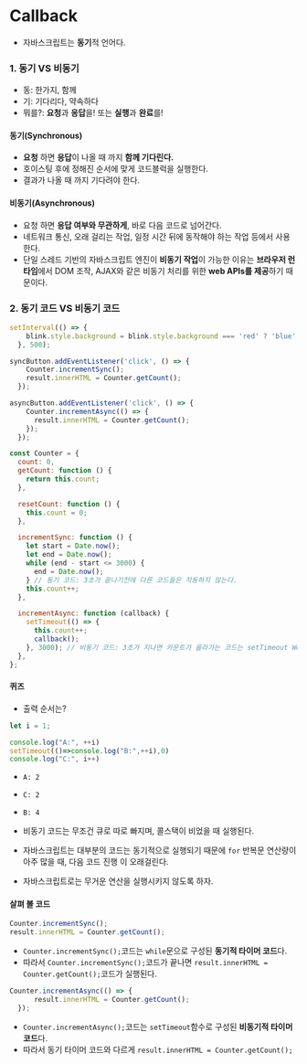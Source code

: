 # Callback

- 자바스크립트는 **동기**적 언어다.

### 1. 동기 VS 비동기

- 동: 한가지, 함께
- 기: 기다리다, 약속하다
- 뭐를?: **요청**과 **응답**을! 또는 **실행**과 **완료**를!

#### 동기(Synchronous)

- **요청** 하면 **응답**이 나올 때 까지 **함께 기다린다.**
- 호이스팅 후에 정해진 순서에 맞게 코드블럭을 실행한다.
- 결과가 나올 때 까지 기다려야 한다.

#### 비동기(Asynchronous)

- 요청 하면 **응답 여부와 무관하게**, 바로 다음 코드로 넘어간다.
- 네트워크 통신, 오래 걸리는 작업, 일정 시간 뒤에 동작해야 하는 작업 등에서 사용한다.
- 단일 스레드 기반의 자바스크립트 엔진이 **비동기 작업**이 가능한 이유는 **브라우저 런타임**에서 DOM 조작, AJAX와 같은 비동기 처리를 위한 **web APIs를 제공**하기 때문이다. 

### 2. 동기 코드 VS 비동기 코드

```js
setInterval(() => {
    blink.style.background = blink.style.background === 'red' ? 'blue' : 'red';
  }, 500);

syncButton.addEventListener('click', () => {
    Counter.incrementSync();
    result.innerHTML = Counter.getCount();
  });

asyncButton.addEventListener('click', () => {
    Counter.incrementAsync(() => {
      result.innerHTML = Counter.getCount();
    });
  });
```

```js
const Counter = {
  count: 0,
  getCount: function () {
    return this.count;
  },

  resetCount: function () {
    this.count = 0;
  },

  incrementSync: function () {
    let start = Date.now();
    let end = Date.now();
    while (end - start <= 3000) {
      end = Date.now();
    } // 동기 코드: 3초가 끝나기전에 다른 코드들은 작동하지 않는다.
    this.count++;
  },

  incrementAsync: function (callback) {
    setTimeout(() => {
      this.count++;
      callback();
    }, 3000); // 비동기 코드: 3초가 지나면 카운트가 올라가는 코드는 setTimeout Web Api로 넘어가기 때문에 다른 코드들이 작동할 수 있다.
  },
};
```

#### 퀴즈

- 출력 순서는?

```js
let i = 1;

console.log("A:", ++i)
setTimeout(()=>console.log("B:",++i),0)
console.log("C:", i++)
```

- `A: 2`
- `C: 2`
- `B: 4`


- 비동기 코드는 무조건 큐로 따로 빠지며, 콜스택이 비었을 때 실행된다.
- 자바스크립트는 대부분의 코드는 동기적으로 실행되기 때문에 `for` 반복문 연산량이 아주 많을 때, 다음 코드 진행 이 오래걸린다.
- 자바스크립트로는 무거운 연산을 실행시키지 않도록 하자.


#### 살펴 볼 코드

```js
Counter.incrementSync();
result.innerHTML = Counter.getCount();
```
- `Counter.incrementSync();`코드는 `while`문으로 구성된 **동기적 타이머 코드**다.
- 따라서 `Counter.incrementSync();`코드가 끝나면 `result.innerHTML = Counter.getCount();`코드가 실행된다.

```js
Counter.incrementAsync(() => {
      result.innerHTML = Counter.getCount();
  });
```
- `Counter.incrementAsync();`코드는 `setTimeout`함수로 구성된 **비동기적 타이머 코드**다.
- 따라서 동기 타이머 코드와 다르게 `result.innerHTML = Counter.getCount();`
